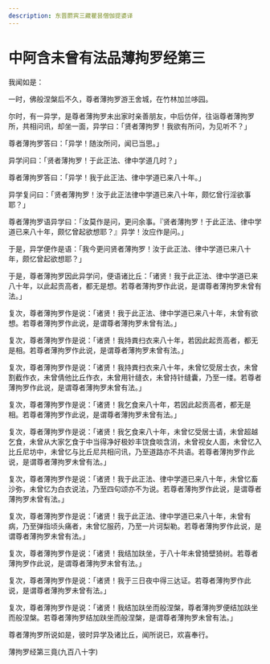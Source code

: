 ```yaml
---
description: 东晋罽宾三藏瞿昙僧伽提婆译
---
```


# 中阿含未曾有法品薄拘罗经第三

我闻如是：

一时，佛般涅槃后不久，尊者薄拘罗游王舍城，在竹林加兰哆园。

尔时，有一异学，是尊者薄拘罗未出家时亲善朋友，中后仿佯，往诣尊者薄拘罗所，共相问讯，却坐一面，异学曰：「贤者薄拘罗！我欲有所问，为见听不？」

尊者薄拘罗答曰：「异学！随汝所问，闻已当思。」

异学问曰：「贤者薄拘罗！于此正法、律中学道几时？」

尊者薄拘罗答曰：「异学！我于此正法、律中学道已来八十年。」

异学复问曰：「贤者薄拘罗！汝于此正法律中学道已来八十年，颇忆曾行淫欲事耶？」

尊者薄拘罗语异学曰：「汝莫作是问，更问余事。『贤者薄拘罗！于此正法、律中学道已来八十年，颇忆曾起欲想耶？』异学！汝应作是问。」

于是，异学便作是语：「我今更问贤者薄拘罗！汝于此正法、律中学道已来八十年，颇忆曾起欲想耶？」

于是，尊者薄拘罗因此异学问，便语诸比丘：「诸贤！我于此正法、律中学道已来八十年，以此起贡高者，都无是想。若尊者薄拘罗作此说，是谓尊者薄拘罗未曾有法。」

复次，尊者薄拘罗作是说：「诸贤！我于此正法、律中学道已来八十年，未曾有欲想。若尊者薄拘罗作此说，是谓尊者薄拘罗未曾有法。」

复次，尊者薄拘罗作是说：「诸贤！我持粪扫衣来八十年，若因此起贡高者，都无是相。若尊者薄拘罗作此说，是谓尊者薄拘罗未曾有法。」

复次，尊者薄拘罗作是说：「诸贤！我持粪扫衣来八十年，未曾忆受居士衣，未曾割截作衣，未曾倩他比丘作衣，未曾用针缝衣，未曾持针缝囊，乃至一缕。若尊者薄拘罗作此说，是谓尊者薄拘罗未曾有法。」

复次，尊者薄拘罗作是说：「诸贤！我乞食来八十年，若因此起贡高者，都无是相。若尊者薄拘罗作此说，是谓尊者薄拘罗未曾有法。」

复次，尊者薄拘罗作是说：「诸贤！我乞食来八十年，未曾忆受居士请，未曾超越乞食，未曾从大家乞食于中当得净好极妙丰饶食啖含消，未曾视女人面，未曾忆入比丘尼坊中，未曾忆与比丘尼共相问讯，乃至道路亦不共语。若尊者薄拘罗作此说，是谓尊者薄拘罗未曾有法。」

复次，尊者薄拘罗作是说：「诸贤！我于此正法、律中学道已来八十年，未曾忆畜沙弥，未曾忆为白衣说法，乃至四句颂亦不为说。若尊者薄拘罗作此说，是谓尊者薄拘罗未曾有法。」

复次，尊者薄拘罗作是说：「诸贤！我于此正法、律中学道已来八十年，未曾有病，乃至弹指顷头痛者，未曾忆服药，乃至一片诃梨勒。若尊者薄拘罗作此说，是谓尊者薄拘罗未曾有法。」

复次，尊者薄拘罗作是说：「诸贤！我结加趺坐，于八十年未曾猗壁猗树。若尊者薄拘罗作此说，是谓尊者薄拘罗未曾有法。」

复次，尊者薄拘罗作是说：「诸贤！我于三日夜中得三达证。若尊者薄拘罗作此说，是谓尊者薄拘罗未曾有法。」

复次，尊者薄拘罗作是说：「诸贤！我结加趺坐而般涅槃，尊者薄拘罗便结加趺坐而般涅槃。若尊者薄拘罗结加趺坐而般涅槃，是谓尊者薄拘罗未曾有法。」

尊者薄拘罗所说如是，彼时异学及诸比丘，闻所说已，欢喜奉行。

薄拘罗经第三竟(九百八十字)
